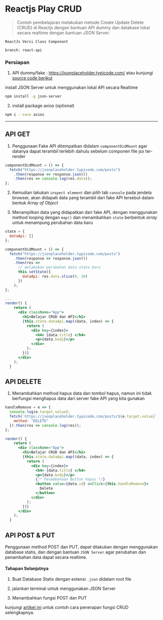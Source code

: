 # Reactjs Play CRUD

> Contoh pembelajaran melakukan metode Create Update Delete (CRUD) di Reactjs dengan bantuan API dummy dan database lokal secara realtime dengan bantuan _JSON Server_.

```
ReactJs Versi Class Component

branch: react-api
```

### Persiapan

1. API dummy/fake : https://jsonplaceholder.typicode.com/ atau kunjungi [source code berikut](https://github.com/typicode/json-server)

install JSON Server untuk menggunakan lokal API secara Realtime

```sh
npm install -g json-server
```

2. install package axios (optional)

```sh
npm i --save axios
```

<hr/>

## API GET

1. Penggunaan Fake API ditempatkan didalam `componentDidMount` agar datanya dapat terambil terlebih dahulu sebelum componen file jsx ter-render

```jsx
componentDidMount = () => {
  fetch("https://jsonplaceholder.typicode.com/posts")
    .then(response => response.json())
    .then(res => console.log(res.data));
};
```

2. Kemudian lakukan `inspect element` dan pilih tab `console` pada jendela browser, akan didapati data yang terambil dari fake API tersebut dalam bentuk _Array of Object_

3. Menampilkan data yang didapatkan dari fake API, dengan menggunakan method looping dengan `map()` dan menambahkan `state` berbentuk _array_ untuk menampung perubahan data baru

```jsx
state = {
  dataApi: []
};

componentDidMount = () => {
  fetch("https://jsonplaceholder.typicode.com/posts")
    .then(response => response.json())
    .then(res =>
      // melakukan perubahan data state baru
      this.setState({
        dataApi: res.data.slice(0, 10)
      })
    );
};
```

```jsx
...
render() {
    return (
      <div className="App">
        <h1>Belajar CRUD dan API</h1>
        {this.state.dataApi.map((data, index) => {
          return (
            <div key={index}>
              <h4> {data.title} </h4>
              <p>{data.body}</p>
            </div>
          );
        })}
      </div>
    );
  }
```

## API DELETE

1. Menambahkan method hapus data dan tombol hapus, namun ini tidak berfungsi menghapus data dari server fake API yang kita gunakan

```jsx
handleRemove = e => {
  console.log(e.target.value);
  fetch(`https://jsonplaceholder.typicode.com/posts/${e.target.value}`, {
    method: "DELETE"
  }).then(res => console.log(res));
};

render() {
    return (
      <div className="App">
        <h1>Belajar CRUD dan API</h1>
        {this.state.dataApi.map((data, index) => {
          return (
            <div key={index}>
              <h4> {data.title} </h4>
              <p>{data.body}</p>
              {/* Penambahaan Button hapus */}
              <button value={data.id} onClick={this.handleRemove}>
                Delete
              </button>
            </div>
          );
        })}
      </div>
    );
  }
```

## API POST & PUT

Penggunaan method POST dan PUT, dapat dilakukan dengan menggunakan database statis, dan dengan bantuan `JSON Server` agar perubahan dan penambahan data dapat secara realtime.

#### Tahapan Selanjutnya

1. Buat Database Statis dengan extensi `.json` didalam root file

2. jalankan terminal untuk menggunakan JSON Server

3. Menambahkan fungsi POST dan PUT

kunjungi [artikel ini](https://herkahahaha.com) untuk contoh cara penerapan fungsi CRUD selengkapnya.
